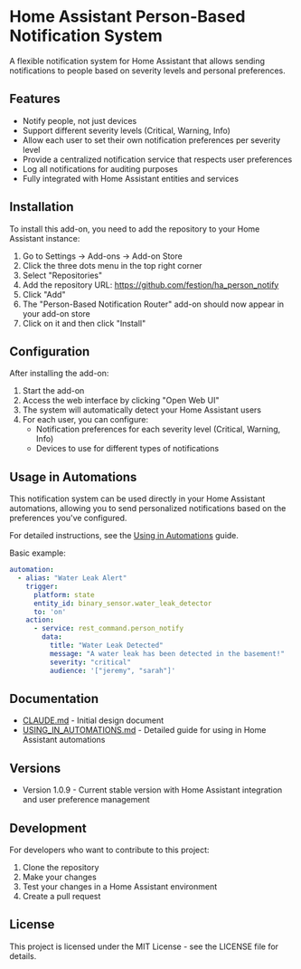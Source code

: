 # Home Assistant Person-Based Notification System

A flexible notification system for Home Assistant that allows sending notifications to people based on severity levels and personal preferences.

## Features

- Notify people, not just devices
- Support different severity levels (Critical, Warning, Info)
- Allow each user to set their own notification preferences per severity level
- Provide a centralized notification service that respects user preferences
- Log all notifications for auditing purposes
- Fully integrated with Home Assistant entities and services

## Installation

To install this add-on, you need to add the repository to your Home Assistant instance:

1. Go to Settings → Add-ons → Add-on Store
2. Click the three dots menu in the top right corner
3. Select "Repositories"
4. Add the repository URL: https://github.com/festion/ha_person_notify
5. Click "Add"
6. The "Person-Based Notification Router" add-on should now appear in your add-on store
7. Click on it and then click "Install"

## Configuration

After installing the add-on:

1. Start the add-on
2. Access the web interface by clicking "Open Web UI"
3. The system will automatically detect your Home Assistant users
4. For each user, you can configure:
   - Notification preferences for each severity level (Critical, Warning, Info)
   - Devices to use for different types of notifications

## Usage in Automations

This notification system can be used directly in your Home Assistant automations, allowing you to send personalized notifications based on the preferences you've configured.

For detailed instructions, see the [Using in Automations](USING_IN_AUTOMATIONS.md) guide.

Basic example:

```yaml
automation:
  - alias: "Water Leak Alert"
    trigger:
      platform: state
      entity_id: binary_sensor.water_leak_detector
      to: 'on'
    action:
      - service: rest_command.person_notify
        data:
          title: "Water Leak Detected"
          message: "A water leak has been detected in the basement!"
          severity: "critical"
          audience: '["jeremy", "sarah"]'
```

## Documentation

- [CLAUDE.md](CLAUDE.md) - Initial design document
- [USING_IN_AUTOMATIONS.md](USING_IN_AUTOMATIONS.md) - Detailed guide for using in Home Assistant automations

## Versions

- Version 1.0.9 - Current stable version with Home Assistant integration and user preference management

## Development

For developers who want to contribute to this project:

1. Clone the repository
2. Make your changes
3. Test your changes in a Home Assistant environment
4. Create a pull request

## License

This project is licensed under the MIT License - see the LICENSE file for details.
